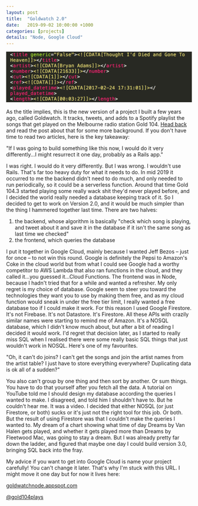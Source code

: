 ```yaml
---
layout: post
title:  "Goldwatch 2.0"
date:   2019-09-02 10:00:00 +1000
categories: [projects]
details: "Node, Google Cloud"
---
```


![](/assets/projects/bryanadams.png)

As the title implies, this is the new version of a project I built a few years ago, called Goldwatch. It tracks, tweets, and adds to a Spotify playlist the songs that get played on the Melbourne radio station Gold 104. [Head back](/projects/2017/04/01/goldwatch.html) and read the post about that for some more background. If you don't have time to read two articles, here is the key takeaway:

"If I was going to build something like this now, I would do it very differently...I might resurrect it one day, probably as a Rails app."

I was right. I would do it very differently. But I was wrong. I wouldn't use Rails. That's far too heavy duty for what it needs to do. In mid 2019 it occurred to me the backend didn't need to do much, and only needed to run periodically, so it could be a serverless function. Around that time Gold 104.3 started playing some really wack shit they'd never played before, and I decided the world really needed a database keeping track of it. So I decided to get to work on Version 2.0, and it would be much simpler than the thing I hammered together last time. There are two halves:

1. the backend, whose algorithm is basically "check which song is playing, and tweet about it and save it in the database if it isn't the same song as last time we checked"
2. the frontend, which queries the database

I put it together in Google Cloud, mainly because I wanted Jeff Bezos – just for once – to not win this round. Google is definitely the Pepsi to Amazon's Coke in the cloud world but from what I could see Google had a worthy competitor to AWS Lambda that also ran functions in the cloud, and they called it...you guessed it...Cloud Functions. The frontend was in Node, because I hadn't tried that for a while and wanted a refresher. My only regret is my choice of database. Google seem to steer you toward the technologies they want you to use by making them free, and as my cloud function would sneak in under the free tier limit, I really wanted a free database too if I could make it work. For this reason I used Google Firestore. It's not Firebase. It's not Datastore. It's Firestore. All these APIs with crazily similar names were starting to remind me of Amazon. It's a NOSQL database, which I didn't know much about, but after a bit of reading I decided it would work. I'd regret that decision later, as I started to really miss SQL when I realised there were some really basic SQL things that just wouldn't work in NOSQL. Here's one of my favourites.

"Oh, it can't do joins? I can't get the songs and join the artist names from the artist table? I just have to store everything everywhere? Duplicating data is ok all of a sudden?"

You also can't group by one thing and then sort by another. Or sum things. You have to do that yourself after you fetch all the data. A tutorial on YouTube told me I should design my database according the queries I wanted to make. I disagreed, and told him I shouldn't have to. But he couldn't hear me. It was a video. I decided that either NOSQL (or just Firestore, or both) sucks or it's just not the right tool for this job. Or both. But the result of using Firestore was that I couldn't make the queries I wanted to. My dream of a chart showing what time of day Dreams by Van Halen gets played, and whether it gets played more than Dreams by Fleetwood Mac, was going to stay a dream. But I was already pretty far down the ladder, and figured that maybe one day I could build version 3.0, bringing SQL back into the fray.

My advice if you want to get into Google Cloud is name your project carefully! You can't change it later. That's why I'm stuck with this URL. I might move it one day but for now it lives here:

[goldwatchnode.appspot.com](https://goldwatchnode.appspot.com)

[@gold104plays](https://www.twitter.com/gold104plays)